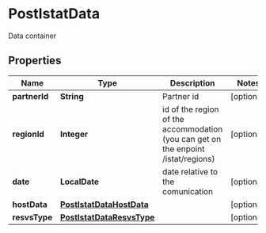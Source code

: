 

# PostIstatData

Data container

## Properties

| Name | Type | Description | Notes |
|------------ | ------------- | ------------- | -------------|
|**partnerId** | **String** | Partner id |  [optional] |
|**regionId** | **Integer** | id of the region of the accommodation (you can get on the enpoint /istat/regions) |  [optional] |
|**date** | **LocalDate** | date relative to the comunication |  [optional] |
|**hostData** | [**PostIstatDataHostData**](PostIstatDataHostData.md) |  |  [optional] |
|**resvsType** | [**PostIstatDataResvsType**](PostIstatDataResvsType.md) |  |  [optional] |



